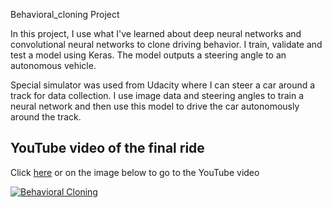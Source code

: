 Behavioral_cloning Project

In this project, I use what I've learned about deep neural networks and convolutional neural networks to clone driving behavior. I train, validate and test a model using Keras. The model outputs a steering angle to an autonomous vehicle.

Special simulator was used from Udacity where I can steer a car around a track for data collection. I use image data and steering angles to train a neural network and then use this model to drive the car autonomously around the track.

## YouTube video of the final ride
Click [here](https://youtu.be/khFm-nKpBI8) or on the image below to go to the YouTube video<p>
[![Behavioral Cloning](https://img.youtube.com/vi/khFm-nKpBI8/0.jpg)](https://youtu.be/khFm-nKpBI8)
